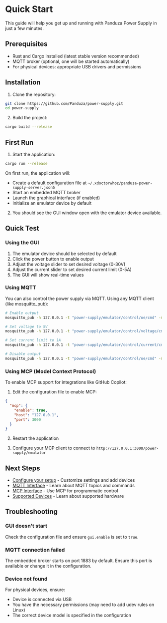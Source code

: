 # Quick Start

This guide will help you get up and running with Panduza Power Supply in just a few minutes.

## Prerequisites

- Rust and Cargo installed (latest stable version recommended)
- MQTT broker (optional, one will be started automatically)
- For physical devices: appropriate USB drivers and permissions

## Installation

1. Clone the repository:

```bash
git clone https://github.com/Panduza/power-supply.git
cd power-supply
```

2. Build the project:

```bash
cargo build --release
```

## First Run

1. Start the application:

```bash
cargo run --release
```

On first run, the application will:
- Create a default configuration file at `~/.xdoctorwhoz/panduza-power-supply-server.json5`
- Start an embedded MQTT broker
- Launch the graphical interface (if enabled)
- Initialize an emulator device by default

2. You should see the GUI window open with the emulator device available.

## Quick Test

### Using the GUI

1. The emulator device should be selected by default
2. Click the power button to enable output
3. Adjust the voltage slider to set desired voltage (0-30V)
4. Adjust the current slider to set desired current limit (0-5A)
5. The GUI will show real-time values

### Using MQTT

You can also control the power supply via MQTT. Using any MQTT client (like mosquitto_pub):

```bash
# Enable output
mosquitto_pub -h 127.0.0.1 -t "power-supply/emulator/control/oe/cmd" -m "ON"

# Set voltage to 5V
mosquitto_pub -h 127.0.0.1 -t "power-supply/emulator/control/voltage/cmd" -m "5.0"

# Set current limit to 1A
mosquitto_pub -h 127.0.0.1 -t "power-supply/emulator/control/current/cmd" -m "1.0"

# Disable output
mosquitto_pub -h 127.0.0.1 -t "power-supply/emulator/control/oe/cmd" -m "OFF"
```

### Using MCP (Model Context Protocol)

To enable MCP support for integrations like GitHub Copilot:

1. Edit the configuration file to enable MCP:

```json
{
  "mcp": {
    "enable": true,
    "host": "127.0.0.1",
    "port": 3000
  }
}
```

2. Restart the application

3. Configure your MCP client to connect to `http://127.0.0.1:3000/power-supply/emulator`

## Next Steps

- [Configure your setup](configuration.md) - Customize settings and add devices
- [MQTT Interface](../interfaces/mqtt.md) - Learn about MQTT topics and commands
- [MCP Interface](../interfaces/mcp.md) - Use MCP for programmatic control
- [Supported Devices](../devices/emulator.md) - Learn about supported hardware

## Troubleshooting

### GUI doesn't start

Check the configuration file and ensure `gui.enable` is set to `true`.

### MQTT connection failed

The embedded broker starts on port 1883 by default. Ensure this port is available or change it in the configuration.

### Device not found

For physical devices, ensure:
- Device is connected via USB
- You have the necessary permissions (may need to add udev rules on Linux)
- The correct device model is specified in the configuration
